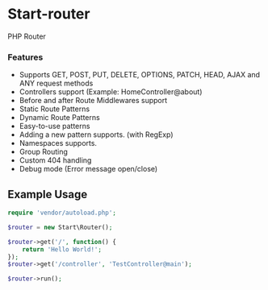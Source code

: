 # Start-router
PHP Router



### Features
- Supports GET, POST, PUT, DELETE, OPTIONS, PATCH, HEAD, AJAX and ANY request methods
- Controllers support (Example: HomeController@about)
- Before and after Route Middlewares support
- Static Route Patterns
- Dynamic Route Patterns
- Easy-to-use patterns
- Adding a new pattern supports. (with RegExp)
- Namespaces supports.
- Group Routing
- Custom 404 handling
- Debug mode (Error message open/close)

## Example Usage
```php
require 'vendor/autoload.php';

$router = new Start\Router();

$router->get('/', function() {
    return 'Hello World!';
});
$router->get('/controller', 'TestController@main');

$router->run();
```